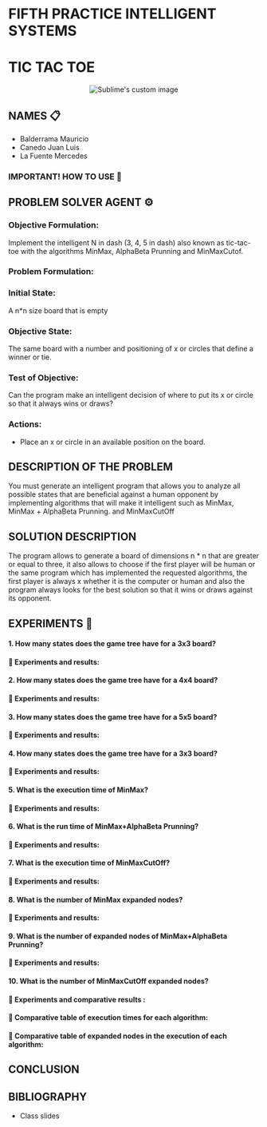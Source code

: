 # FIFTH PRACTICE INTELLIGENT SYSTEMS
# TIC TAC TOE

<p align="center">
  <img src="https://s3.amazonaws.com/s3.timetoast.com/public/uploads/photo/10447262/image/b99e85ef89ddf17c87ad356f4727aaa0" alt="Sublime's custom image"/>
</p>

## NAMES 📋
* Balderrama Mauricio
* Canedo Juan Luis
* La Fuente Mercedes

### IMPORTANT! HOW TO USE :hammer:


## PROBLEM SOLVER AGENT ⚙️

### Objective Formulation:
Implement the intelligent N in dash (3, 4, 5 in dash) also known as tic-tac-toe with the algorithms MinMax, AlphaBeta Prunning and MinMaxCutof.

### Problem Formulation:


### Initial State:
A n*n size board that is empty

### Objective State:
The same board with a number and positioning of x or circles that define a winner or tie.  

### Test of Objective:
Can the program make an intelligent decision of where to put its x or circle so that it always wins or draws?

### Actions:
* Place an x or circle in an available position on the board. 




## DESCRIPTION OF THE PROBLEM
You must generate an intelligent program that allows you to analyze all possible states that are beneficial against a human opponent by implementing algorithms that will make it intelligent such as MinMax, MinMax + AlphaBeta Prunning.
and MinMaxCutOff 


## SOLUTION DESCRIPTION
The program allows to generate a board of dimensions n * n that are greater or equal to three, it also allows to choose if the first player will be human or the same program which has implemented the requested algorithms, the first player is always x whether it is the computer or human and also the program always looks for the best solution so that it wins or draws against its opponent.


## EXPERIMENTS :round_pushpin:

#### 1. How many states does the game tree have for a 3x3 board?

#### :arrow_down_small: Experiments and results:

#### 2. How many states does the game tree have for a 4x4 board?

#### :arrow_down_small: Experiments and results:

#### 3. How many states does the game tree have for a 5x5 board?

#### :arrow_down_small: Experiments and results:

#### 4. How many states does the game tree have for a 3x3 board?

#### :arrow_down_small: Experiments and results:

#### 5. What is the execution time of MinMax?

#### :arrow_down_small: Experiments and results:

#### 6. What is the run time of MinMax+AlphaBeta Prunning?

#### :arrow_down_small: Experiments and results:

#### 7. What is the execution time of MinMaxCutOff?

#### :arrow_down_small: Experiments and results:

#### 8. What is the number of MinMax expanded nodes?

#### :arrow_down_small: Experiments and results:

#### 9. What is the number of expanded nodes of MinMax+AlphaBeta Prunning?

#### :arrow_down_small: Experiments and results:

#### 10. What is the number of MinMaxCutOff expanded nodes?

#### :arrow_down_small: Experiments and comparative results  :

#### :arrow_down_small: Comparative table of execution times for each algorithm:

#### :arrow_down_small: Comparative table of expanded nodes in the execution of each algorithm:


## CONCLUSION


## BIBLIOGRAPHY
* Class slides


